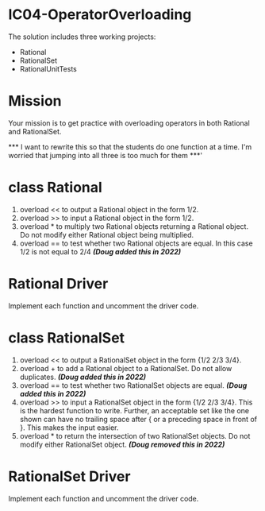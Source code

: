 # IC04-OperatorOverloading
The solution includes three working projects:
- Rational
- RationalSet
- RationalUnitTests

# Mission
Your mission is to get practice with overloading operators in both Rational and
RationalSet.

*** I want to rewrite this so that the students do one function at a time. I'm 
worried that jumping into all three is too much for them ***'

# class Rational
1.	overload << to output a Rational object in the form 1/2.
2.	overload >> to input a Rational object in the form 1/2.
3.	overload * to multiply two Rational objects returning a Rational object. 
Do not modify either Rational object being multiplied.
4.	overload == to test whether two Rational objects are equal. In this case 1/2 
is not equal to 2/4 ***(Doug added this in 2022)***

# Rational Driver
Implement each function and uncomment the driver code.

# class RationalSet
1.	overload << to output a RationalSet object in the form {1/2 2/3 3/4}.
2.	overload + to add a Rational object to a RationalSet. Do not allow 
duplicates. ***(Doug added this in 2022)***
3.	overload == to test whether two RationalSet objects are equal.  ***(Doug 
added this in 2022)*** 
4.	overload >> to input a RationalSet object in the form {1/2 2/3 3/4}. 
This is the hardest function to write. Further, an acceptable set like the 
one shown can have no trailing space after { or a preceding space in front of }. 
This makes the input easier.
5. overload * to return the intersection of two RationalSet objects. Do not 
modify either RationalSet object.  ***(Doug removed this in 2022)***

# RationalSet Driver
Implement each function and uncomment the driver code.
